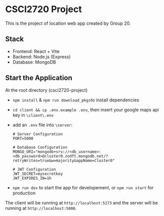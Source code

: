 # CSCI2720 Project

This is the project of location web app created by Group 20. 

## Stack
- Frontend: React + Vite
- Backend: Node.js (Express)
- Database: MongoDB

## Start the Application
At the root directory (csci2720-project)
- `npm install` & `npm run download_pkgs`to install dependencies
- `cd client && cp .env.example .env`, then insert your google maps api key in `\client\.env`
- add an `.env` file into `\server`:

    ```
    # Server Configuration
    PORT=5000

    # Database Configuration
    MONGO_URI="mongodb+srv://<db_username>:<db_password>@cluster0.zodft.mongodb.net/?retryWrites=true&w=majority&appName=Cluster0"

    # JWT Configuration
    JWT_SECRET=mysecretkey
    JWT_EXPIRES_IN=1h
    ```
- `npm run dev` to start the app for developement, or `npm run start` for production

The client will be running at `http://localhost:5173` and the server will be running at `http://localhost:5000`.